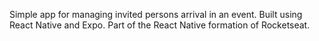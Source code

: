 Simple app for managing invited persons arrival in an event. Built using React Native and Expo. Part of the React Native formation of Rocketseat.
